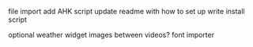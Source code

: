file import
add AHK script
update readme with how to set up
write install script

optional weather widget
images between videos?
font importer
